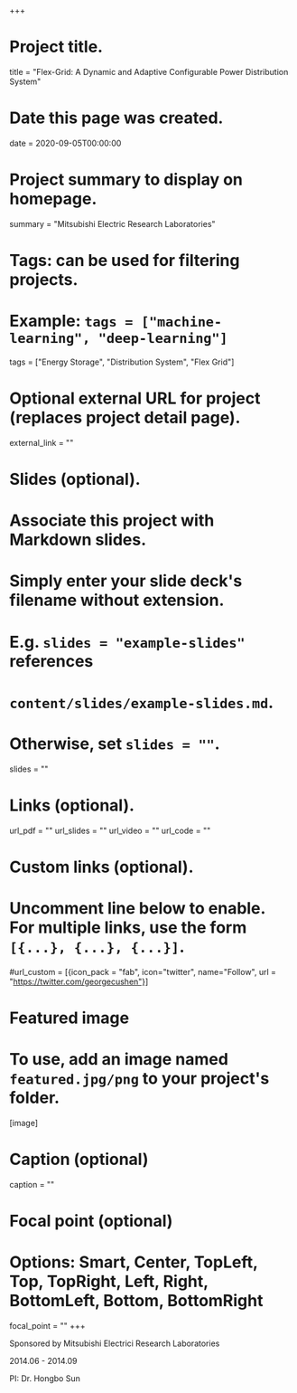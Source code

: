+++
# Project title.
title = "Flex-Grid: A Dynamic and Adaptive Configurable Power Distribution System"

# Date this page was created.
date = 2020-09-05T00:00:00

# Project summary to display on homepage.
summary = "Mitsubishi Electric Research Laboratories"

# Tags: can be used for filtering projects.
# Example: `tags = ["machine-learning", "deep-learning"]`
tags = ["Energy Storage", "Distribution System", "Flex Grid"]

# Optional external URL for project (replaces project detail page).
external_link = ""

# Slides (optional).
#   Associate this project with Markdown slides.
#   Simply enter your slide deck's filename without extension.
#   E.g. `slides = "example-slides"` references 
#   `content/slides/example-slides.md`.
#   Otherwise, set `slides = ""`.
slides = ""

# Links (optional).
url_pdf = ""
url_slides = ""
url_video = ""
url_code = ""

# Custom links (optional).
#   Uncomment line below to enable. For multiple links, use the form `[{...}, {...}, {...}]`.
#url_custom = [{icon_pack = "fab", icon="twitter", name="Follow", url = "https://twitter.com/georgecushen"}]

# Featured image
# To use, add an image named `featured.jpg/png` to your project's folder. 
[image]
  # Caption (optional)
  caption = ""
  
  # Focal point (optional)
  # Options: Smart, Center, TopLeft, Top, TopRight, Left, Right, BottomLeft, Bottom, BottomRight
  focal_point = ""
+++

Sponsored by Mitsubishi Electrici Research Laboratories

2014.06 - 2014.09

PI: Dr. Hongbo Sun
